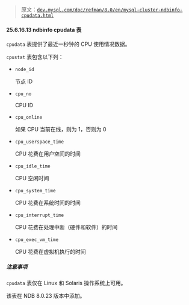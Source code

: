 > 原文：[`dev.mysql.com/doc/refman/8.0/en/mysql-cluster-ndbinfo-cpudata.html`](https://dev.mysql.com/doc/refman/8.0/en/mysql-cluster-ndbinfo-cpudata.html)

#### 25.6.16.13 ndbinfo cpudata 表

`cpudata` 表提供了最近一秒钟的 CPU 使用情况数据。

`cpustat` 表包含以下列：

+   `node_id`

    节点 ID

+   `cpu_no`

    CPU ID

+   `cpu_online`

    如果 CPU 当前在线，则为 1，否则为 0

+   `cpu_userspace_time`

    CPU 花费在用户空间的时间

+   `cpu_idle_time`

    CPU 空闲时间

+   `cpu_system_time`

    CPU 花费在系统时间的时间

+   `cpu_interrupt_time`

    CPU 花费在处理中断（硬件和软件）的时间

+   `cpu_exec_vm_time`

    CPU 花费在虚拟机执行的时间

##### 注意事项

`cpudata` 表仅在 Linux 和 Solaris 操作系统上可用。

该表在 NDB 8.0.23 版本中添加。
